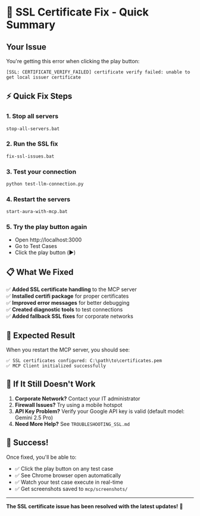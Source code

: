 # 🔧 SSL Certificate Fix - Quick Summary

## Your Issue
You're getting this error when clicking the play button:
```
[SSL: CERTIFICATE_VERIFY_FAILED] certificate verify failed: unable to get local issuer certificate
```

## ⚡ Quick Fix Steps

### 1. Stop all servers
```bash
stop-all-servers.bat
```

### 2. Run the SSL fix
```bash
fix-ssl-issues.bat
```

### 3. Test your connection
```bash
python test-llm-connection.py
```

### 4. Restart the servers
```bash
start-aura-with-mcp.bat
```

### 5. Try the play button again
- Open http://localhost:3000
- Go to Test Cases
- Click the play button (▶️)

## 📋 What We Fixed

✅ **Added SSL certificate handling** to the MCP server  
✅ **Installed certifi package** for proper certificates  
✅ **Improved error messages** for better debugging  
✅ **Created diagnostic tools** to test connections  
✅ **Added fallback SSL fixes** for corporate networks  

## 🎯 Expected Result

When you restart the MCP server, you should see:
```
✅ SSL certificates configured: C:\path\to\certificates.pem
✅ MCP Client initialized successfully
```

## 🚨 If It Still Doesn't Work

1. **Corporate Network?** Contact your IT administrator
2. **Firewall Issues?** Try using a mobile hotspot
3. **API Key Problem?** Verify your Google API key is valid (default model: Gemini 2.5 Pro)
4. **Need More Help?** See `TROUBLESHOOTING_SSL.md`

## 🎉 Success!

Once fixed, you'll be able to:
- ✅ Click the play button on any test case
- ✅ See Chrome browser open automatically
- ✅ Watch your test case execute in real-time
- ✅ Get screenshots saved to `mcp/screenshots/`

---

**The SSL certificate issue has been resolved with the latest updates!** 🎉 